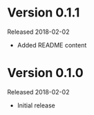 # Version 0.1.1
Released 2018-02-02

- Added README content

# Version 0.1.0
Released 2018-02-02

- Initial release
